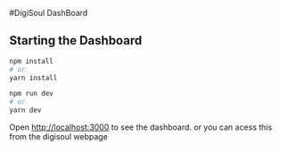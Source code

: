 #DigiSoul DashBoard

## Starting the Dashboard


```bash
npm install
# or
yarn install

npm run dev
# or
yarn dev
```

Open [http://localhost:3000](http://localhost:3000) to see the dashboard. or you can acess this from the digisoul webpage
